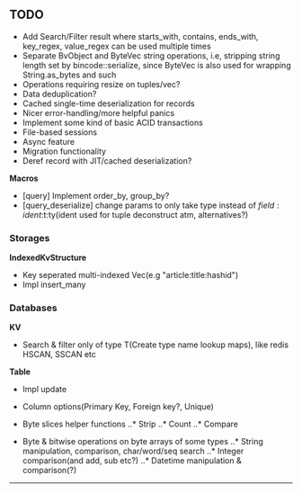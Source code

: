 
## TODO


* Add Search/Filter result where starts_with, contains, ends_with, key_regex, value_regex can be used multiple times
* Separate BvObject and ByteVec string operations, i.e, stripping string length set by bincode::serialize, since ByteVec is also used for wrapping String.as_bytes and such
* Operations requiring resize on tuples/vec?
* Data deduplication?
* Cached single-time deserialization for records
* Nicer error-handling/more helpful panics
* Implement some kind of basic ACID transactions
* File-based sessions
* Async feature
* Migration functionality
* Deref record with JIT/cached deserialization?


**Macros**

* [query] Implement order_by, group_by?
* [query_deserialize] change params to only take type instead of $field:ident:$t:ty(ident used for tuple deconstruct atm, alternatives?)


### Storages

**IndexedKvStructure**

* Key seperated multi-indexed Vec(e.g "article:title:hashid")
* Impl insert_many

### Databases

**KV**

* Search & filter only of type T(Create type name lookup maps), like redis HSCAN, SSCAN etc


**Table**

* Impl update
* Column options(Primary Key, Foreign key?, Unique)

* Byte slices helper functions
..* Strip
..* Count
..* Compare

* Byte & bitwise operations on byte arrays of some types
..* String manipulation, comparison, char/word/seq search
..* Integer comparison(and add, sub etc?)
..* Datetime manipulation & comparison(?)


---





